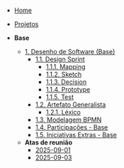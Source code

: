 <!-- docs/_sidebar.md -->

- [Home](/docs)
- [Projetos](/Projeto/Projeto.md)

- **Base**
  - [1. Desenho de Software (Base)](/Base/1.Base.md)
    - [1.1. Design Sprint](/Base/1.1.DesignSprint.md)
      - [1.1.1. Mapping](/Base/1.1.1.Mapping.md)
      - [1.1.2. Sketch](/Base/1.1.2.Sketch.md)
      - [1.1.3. Decision](/Base/1.1.3.Decision.md)
      - [1.1.4. Prototype](/Base/1.1.4.Prototype.md)
      - [1.1.5. Test](/Base/1.1.5.Test.md)
    - [1.2. Artefato Generalista](/Base/1.2.ArtefatoGeneralista.md)
      - [1.2.1. Léxico](/Base/1.2.1.Lexico.md)
    - [1.3. Modelagem BPMN](/Base/1.3.ModelagemBPMN.md)
    - [1.4. Participações - Base](/Base/1.4.ParticipacoesBase.md)
    - [1.5. Iniciativas Extras - Base](/Base/1.5.IniciativasExtras.md)
  - **Atas de reunião**
    - [2025-09-01](./Atas/2025-09-01.md)
    - [2025-09-03](./Atas/2025-09-03.md)

